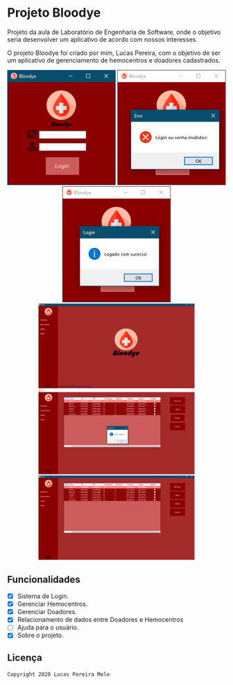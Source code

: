 # Projeto Bloodye
Projeto da aula de Laboratório de Engenharia de Software, onde o objetivo seria desenvolver um aplicativo de acordo com nossos interesses.


O projeto Bloodye foi criado por mim, Lucas Pereira, com o objetivo de ser um aplicativo de gerenciamento de hemocentros e doadores cadastrados.

<p align="center">
    <img src="Assets/Images/Tela1.png" width="250"/>
	<img src="Assets/Images/Tela2.png" width="250"/>
	<img src="Assets/Images/Tela3.png" width="250"/>
	<img src="Assets/Images/Tela4.png" width="360"/>
	<img src="Assets/Images/Tela6.png" width="360"/>
	<img src="Assets/Images/Tela6.1.png" width="360"/>
</p>

## Funcionalidades
*   [x] Sistema de Login.
*   [x] Gerenciar Hemocentros.
*   [x] Gerenciar Doadores.
*   [x] Relacionamento de dados entre Doadores e Hemocentros
*   [ ] Ajuda para o usuário.
*   [x] Sobre o projeto.
## Licença
	Copyright 2020 Lucas Pereira Melo